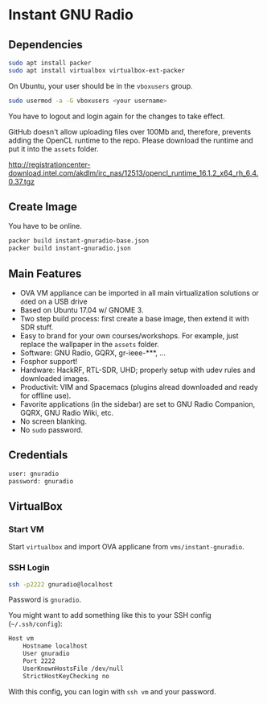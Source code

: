 # Instant GNU Radio

## Dependencies

```bash
sudo apt install packer
sudo apt install virtualbox virtualbox-ext-packer
```

On Ubuntu, your user should be in the `vboxusers` group.

``` bash
sudo usermod -a -G vboxusers <your username>
```

You have to logout and login again for the changes to take effect.

GitHub doesn't allow uploading files over 100Mb and, therefore, prevents adding the OpenCL runtime to the repo.
Please download the runtime and put it into the `assets` folder.

http://registrationcenter-download.intel.com/akdlm/irc_nas/12513/opencl_runtime_16.1.2_x64_rh_6.4.0.37.tgz


## Create Image

You have to be online.

``` bash
packer build instant-gnuradio-base.json
packer build instant-gnuradio.json
```

## Main Features

- OVA VM appliance can be imported in all main virtualization solutions or `dd`ed on a USB drive
- Based on Ubuntu 17.04 w/ GNOME 3.
- Two step build process: first create a base image, then extend it with SDR stuff.
- Easy to brand for your own courses/workshops. For example, just replace the wallpaper in the `assets` folder.
- Software: GNU Radio, GQRX, gr-ieee-***, ...
- Fosphor support!
- Hardware: HackRF, RTL-SDR, UHD; properly setup with udev rules and downloaded images.
- Productivit: VIM and Spacemacs (plugins alread downloaded and ready for offline use).
- Favorite applications (in the sidebar) are set to GNU Radio Companion, GQRX, GNU Radio Wiki, etc.
- No screen blanking.
- No `sudo` password.

## Credentials

``` bash
user: gnuradio
password: gnuradio
```

## VirtualBox

### Start VM

Start `virtualbox` and import OVA applicane from `vms/instant-gnuradio`.

### SSH Login

``` bash
ssh -p2222 gnuradio@localhost
```

Password is `gnuradio`.

You might want to add something like this to your SSH config (`~/.ssh/config`):

``` bash
Host vm
	Hostname localhost
	User gnuradio
	Port 2222
	UserKnownHostsFile /dev/null
	StrictHostKeyChecking no
```

With this config, you can login with `ssh vm` and your password.
